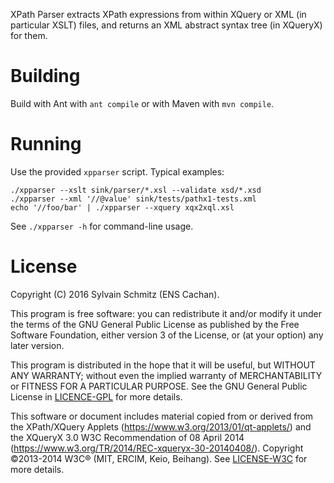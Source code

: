 XPath Parser extracts XPath expressions from within XQuery or XML (in
particular XSLT) files, and returns an XML abstract syntax tree (in
XQueryX) for them.


# Building

Build with Ant with `ant compile` or with Maven with `mvn compile`.


# Running

Use the provided `xpparser` script.  Typical examples: 

  ```shell
  ./xpparser --xslt sink/parser/*.xsl --validate xsd/*.xsd
  ./xpparser --xml '//@value' sink/tests/pathx1-tests.xml
  echo '//foo/bar' | ./xpparser --xquery xqx2xql.xsl
  ```

See `./xpparser -h` for command-line usage. 


# License

Copyright (C) 2016 Sylvain Schmitz (ENS Cachan).

This program is free software: you can redistribute it and/or modify
it under the terms of the GNU General Public License as published by
the Free Software Foundation, either version 3 of the License, or (at
your option) any later version.

This program is distributed in the hope that it will be useful, but
WITHOUT ANY WARRANTY; without even the implied warranty of
MERCHANTABILITY or FITNESS FOR A PARTICULAR PURPOSE.  See the GNU
General Public License in [LICENCE-GPL](LICENCE-GPL) for more details.

This software or document includes material copied from or derived
from the XPath/XQuery Applets (https://www.w3.org/2013/01/qt-applets/)
and the XQueryX 3.0 W3C Recommendation of 08 April 2014
(https://www.w3.org/TR/2014/REC-xqueryx-30-20140408/).  Copyright
©2013-2014 W3C® (MIT, ERCIM, Keio, Beihang).  See [LICENSE-W3C](LICENCE-W3C)
for more details.